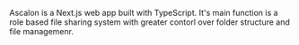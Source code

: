 Ascalon is a Next.js web app built with TypeScript. It's main function is a role based file sharing system with greater contorl over folder structure and file managemenr.
